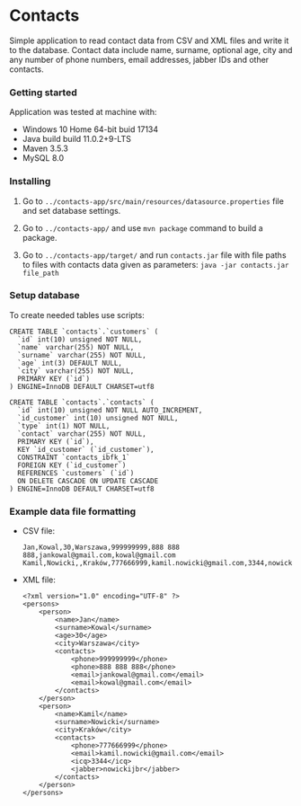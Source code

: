﻿# Contacts

Simple application to read contact data from CSV and XML files and write it to the database. Contact data include name, surname, optional age, city and any number of phone numbers, email addresses, jabber IDs and other contacts. 

### Getting started

Application was tested at machine with:

- Windows 10 Home 64-bit buid 17134
- Java build build 11.0.2+9-LTS
- Maven 3.5.3
- MySQL 8.0

### Installing

1. Go to `../contacts-app/src/main/resources/datasource.properties` file and set database settings. 

2. Go to `../contacts-app/`  and use `mvn package` command to build a package.

3. Go to `../contacts-app/target/` and run  `contacts.jar` file with file paths to files with contacts data given as parameters:  `java -jar contacts.jar file_path` 

### Setup database

To create needed tables use scripts:

```
CREATE TABLE `contacts`.`customers` (
  `id` int(10) unsigned NOT NULL,
  `name` varchar(255) NOT NULL,
  `surname` varchar(255) NOT NULL,
  `age` int(3) DEFAULT NULL,
  `city` varchar(255) NOT NULL,
  PRIMARY KEY (`id`)
) ENGINE=InnoDB DEFAULT CHARSET=utf8

CREATE TABLE `contacts`.`contacts` (
  `id` int(10) unsigned NOT NULL AUTO_INCREMENT,
  `id_customer` int(10) unsigned NOT NULL,
  `type` int(1) NOT NULL,
  `contact` varchar(255) NOT NULL,
  PRIMARY KEY (`id`),
  KEY `id_customer` (`id_customer`),
  CONSTRAINT `contacts_ibfk_1` 
  FOREIGN KEY (`id_customer`) 
  REFERENCES `customers` (`id`) 
  ON DELETE CASCADE ON UPDATE CASCADE
) ENGINE=InnoDB DEFAULT CHARSET=utf8
```

### Example data file formatting

- CSV file:

  ```
  Jan,Kowal,30,Warszawa,999999999,888 888 888,jankowal@gmail.com,kowal@gmail.com
  Kamil,Nowicki,,Kraków,777666999,kamil.nowicki@gmail.com,3344,nowickijbr
  ```

- XML file:

  ```
  <?xml version="1.0" encoding="UTF-8" ?>
  <persons>
      <person>
          <name>Jan</name>
          <surname>Kowal</surname>
          <age>30</age>
          <city>Warszawa</city>
          <contacts>
              <phone>999999999</phone>
              <phone>888 888 888</phone>
              <email>jankowal@gmail.com</email>
              <email>kowal@gmail.com</email>
          </contacts>
      </person>
      <person>
          <name>Kamil</name>
          <surname>Nowicki</surname>
          <city>Kraków</city>
          <contacts>
              <phone>777666999</phone>
              <email>kamil.nowicki@gmail.com</email>
              <icq>3344</icq>
              <jabber>nowickijbr</jabber>
          </contacts>
      </person>
  </persons>
  ```


